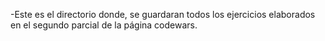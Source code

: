 -Este es el directorio donde, se guardaran
todos los ejercicios elaborados en el segundo 
parcial de la página codewars.

